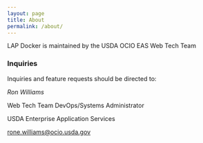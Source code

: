 ```yaml
---
layout: page
title: About
permalink: /about/
---
```


LAP Docker is maintained by the USDA OCIO EAS Web Tech Team

### Inquiries

Inquiries and feature requests should be directed to:

*Ron Williams*

Web Tech Team DevOps/Systems Administrator

USDA Enterprise Application Services

[rone.williams@ocio.usda.gov](mailto:rone.williams@ocio.usda.gov)
